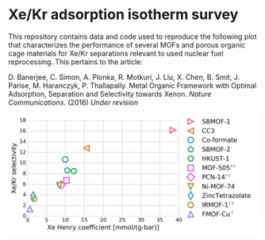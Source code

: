 # Xe/Kr adsorption isotherm survey

This repository contains data and code used to reproduce the following plot that characterizes the performance of several MOFs and porous organic cage materials for Xe/Kr separations relevant to used nuclear fuel reprocessing. This pertains to the article:

D. Banerjee, C. Simon, A. Plonka, R. Motkuri, J. Liu, X. Chen, B. Smit, J. Parise, M. Haranczyk, P. Thallapally. Metal Organic Framework with Optimal Adsorption, Separation and Selectivity towards Xenon. *Nature Communications*. (2016) *Under revision*

![Alt text](performance_plot_only_expt.png "Performance plot")
